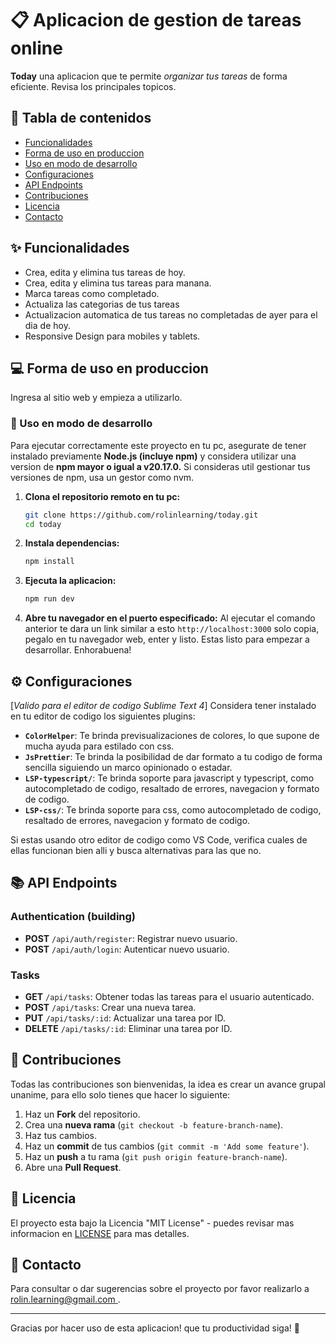 # 📋 Aplicacion de gestion de tareas online

**Today** una aplicacion que te permite _organizar tus tareas_ de forma eficiente. Revisa los principales topicos.

## 📑 Tabla de contenidos

-   [Funcionalidades](#-funcionalidades)
-   [Forma de uso en produccion](#-forma-de-uso-en-produccion)
-   [Uso en modo de desarrollo](#-uso-en-modo-de-desarrollo)
-   [Configuraciones](#-Configuraciones)
-   [API Endpoints](#-api-endpoints)
-   [Contribuciones](#-contribuciones)
-   [Licencia](#-licencia)
-   [Contacto](#-contacto)

## ✨ Funcionalidades

-   Crea, edita y elimina tus tareas de hoy.
-   Crea, edita y elimina tus tareas para manana.
-   Marca tareas como completado.
-   Actualiza las categorias de tus tareas
-   Actualizacion automatica de tus tareas no completadas de ayer para el dia de hoy.
-   Responsive Design para mobiles y tablets.

## 💻 Forma de uso en produccion

Ingresa al sitio web y empieza a utilizarlo.

### 🚀 Uso en modo de desarrollo

Para ejecutar correctamente este proyecto en tu pc, asegurate de tener instalado previamente **Node.js (incluye npm)** y considera utilizar una version de **npm mayor o igual a v20.17.0.** Si consideras util gestionar tus versiones de npm, usa un gestor como nvm.

1. **Clona el repositorio remoto en tu pc:**

    ```bash
    git clone https://github.com/rolinlearning/today.git
    cd today
    ```

2. **Instala dependencias:**

    ```bash
    npm install
    ```

3. **Ejecuta la aplicacion:**

    ```bash
    npm run dev
    ```

4. **Abre tu navegador en el puerto especificado:**
   Al ejecutar el comando anterior te dara un link similar a esto `http://localhost:3000` solo copia, pegalo en tu navegador web, enter y listo. Estas listo para empezar a desarrollar. Enhorabuena!

## ⚙️ Configuraciones

[*Valido para el editor de codigo Sublime Text 4*] Considera tener instalado en tu editor de codigo los siguientes plugins:

-   **`ColorHelper`**: Te brinda previsualizaciones de colores, lo que supone de mucha ayuda para estilado con css.
-   **`JsPrettier`**: Te brinda la posibilidad de dar formato a tu codigo de forma sencilla siguiendo un marco opinionado o estadar.
-   **`LSP-typescript/`**: Te brinda soporte para javascript y typescript, como autocompletado de codigo, resaltado de errores, navegacion y formato de codigo.
-   **`LSP-css/`**: Te brinda soporte para css, como autocompletado de codigo, resaltado de errores, navegacion y formato de codigo.

Si estas usando otro editor de codigo como VS Code, verifica cuales de ellas funcionan bien alli y busca alternativas para las que no.

## 📚 API Endpoints

### Authentication (building)

-   **POST** `/api/auth/register`: Registrar nuevo usuario.
-   **POST** `/api/auth/login`: Autenticar nuevo usuario.

### Tasks

-   **GET** `/api/tasks`: Obtener todas las tareas para el usuario autenticado.
-   **POST** `/api/tasks`: Crear una nueva tarea.
-   **PUT** `/api/tasks/:id`: Actualizar una tarea por ID.
-   **DELETE** `/api/tasks/:id`: Eliminar una tarea por ID.

## 🤝 Contribuciones

Todas las contribuciones son bienvenidas, la idea es crear un avance grupal unanime, para ello solo tienes que hacer lo siguiente:

1. Haz un **Fork** del repositorio.
2. Crea una **nueva rama** (`git checkout -b feature-branch-name`).
3. Haz tus cambios.
4. Haz un **commit** de tus cambios (`git commit -m 'Add some feature'`).
5. Haz un **push** a tu rama (`git push origin feature-branch-name`).
6. Abre una **Pull Request**.

## 📝 Licencia

El proyecto esta bajo la Licencia "MIT License" - puedes revisar mas informacion en [LICENSE](LICENSE) para mas detalles.

## 📧 Contacto

Para consultar o dar sugerencias sobre el proyecto por favor realizarlo a [rolin.learning@gmail.com
](mailto:rolin.learning@gmail.com).

---

Gracias por hacer uso de esta aplicacion! que tu productividad siga! 🚀
